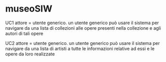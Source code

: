 # museoSIW
UC1 attore = utente generico.
un utente generico può usare il sistema per navigare da una lista di collezioni alle opere presenti nella collezione e agli autori di tali opere


UC2 attore = utente generico.
un utente generico può usare il sistema per navigare da una lista di artisti a tutte le informazioni relative ad essi e le opere da loro realizzate
